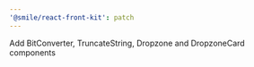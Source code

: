 ```yaml
---
'@smile/react-front-kit': patch
---
```


Add BitConverter, TruncateString, Dropzone and DropzoneCard components
